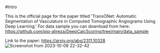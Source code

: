 #Intro

This is the official page for the paper titled 'TransONet: Automatic Segmentation of Vasculature in Computed Tomographic Angiograms Using Deep Learning.'  For data sample you can download from here: https://github.com/pip-alireza/DeepCalcScoring/tree/main/data_sample

Link to the paper: https://arxiv.org/abs/2311.10328
![Screenshot from 2023-10-09 22-32-42](https://github.com/pip-alireza/TransOnet/assets/130691419/4aa26044-70e8-4474-b54d-feac64864efd)
